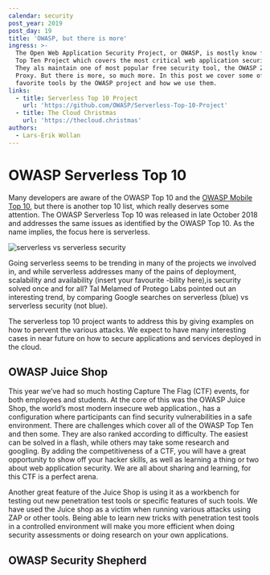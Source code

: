 ```yaml
---
calendar: security
post_year: 2019
post_day: 19
title: 'OWASP, but there is more'
ingress: >-
  The Open Web Application Security Project, or OWASP, is mostly know for it's
  Top Ten Project which covers the most critical web application security risks.
  They als maintain one of most popular free security tool, the OWASP Zed Attack
  Proxy. But there is more, so much more. In this post we cover some of our
  favorite tools by the OWASP project and how we use them.
links:
  - title: Serverless Top 10 Project
    url: 'https://github.com/OWASP/Serverless-Top-10-Project'
  - title: The Cloud Christmas
    url: 'https://thecloud.christmas'
authors:
  - Lars-Erik Wollan
---
```

# OWASP Serverless Top 10

Many developers are aware of the OWASP Top 10 and the [OWASP Mobile Top 10](https://security.christmas/2019/7/), but there is another top 10 list, which really deserves some attention. The OWASP Serverless Top 10 was released in late October 2018 and addresses the same issues as identified by the OWASP Top 10. As the name implies, the focus here is serverless.

![](/assets/serverless-vs-serverless-security.png "serverless vs serverless security")

Going serverless seems to be trending in many of the projects we involved in, and while serverless addresses many of the pains of deployment, scalability and availability (insert your favourite -bility here),is security solved once and for all? Tal Melamed of Protego Labs pointed out an interesting trend, by comparing Google searches on serverless (blue) vs serverless security (not blue).

The serverless top 10 project wants to address this by giving examples on how to pervent the various attacks. We expect to have many interesting cases in near future on how to secure applications and services deployed in the cloud.

## OWASP Juice Shop
This year we’ve had so much hosting Capture The Flag (CTF) events, for both employees and students. At the core of this was the OWASP Juice Shop, the world’s most modern insecure web application., has a configuration where participants can find security vulnerabilities in a safe environment. There are challenges which cover all of the OWASP Top Ten and then some. They are also ranked according to difficulty. The easiest can be solved in a flash, while others may take some research and googling. By adding the competitiveness of a CTF, you will have a great opportunity to show off your hacker skills, as well as learning a thing or two about web application security. We are all about sharing and learning, for this CTF is a perfect arena.

Another great feature of the Juice Shop is using it as a workbench for testing out new penetration test tools or specific features of such tools. We have used the Juice shop as a victim when running various attacks using ZAP or other tools. Being able to learn new tricks with penetration test tools in a controlled environment will make you more efficient when doing security assessments or doing research on your own applications.

## OWASP Security Shepherd
